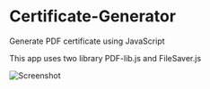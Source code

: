 # Certificate-Generator
Generate PDF certificate using JavaScript

This app uses two library PDF-lib.js and FileSaver.js

![Screenshot](https://imgur.com/kkn4WQi.jpg)

<!-- # Certificate Sample
![Sample pdf](https://imgur.com/rMixsCc.jpg) -->
